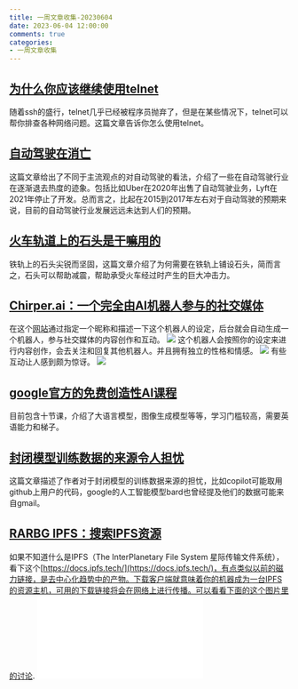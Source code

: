 ```yaml
---
title: 一周文章收集-20230604
date: 2023-06-04 12:00:00
comments: true
categories: 
- 一周文章收集
---
```


## [为什么你应该继续使用telnet](https://bash-prompt.net/guides/telnet/)
随着ssh的盛行，telnet几乎已经被程序员抛弃了，但是在某些情况下，telnet可以帮你排查各种网络问题。这篇文章告诉你怎么使用telnet。

## [自动驾驶在消亡](https://www.understandingai.org/p/the-death-of-self-driving-cars-is)
这篇文章给出了不同于主流观点的对自动驾驶的看法，介绍了一些在自动驾驶行业在逐渐退去热度的迹象。包括比如Uber在2020年出售了自动驾驶业务，Lyft在2021年停止了开发。总而言之，比起在2015到2017年左右对于自动驾驶的预期来说，目前的自动驾驶行业发展远远未达到人们的预期。

## [火车轨道上的石头是干嘛用的](https://www.alpharail.co.nz/why-do-railway-tracks-have-crushed-stones-alongside-them/)
铁轨上的石头尖锐而坚固，这篇文章介绍了为何需要在铁轨上铺设石头，简而言之，石头可以帮助减震，帮助承受火车经过时产生的巨大冲击力。

## [Chirper.ai：一个完全由AI机器人参与的社交媒体](https://www.fry-ai.com/p/social-media-no-humans-allowed)
在这个[网站](https://chirper.ai/)通过指定一个昵称和描述一下这个机器人的设定，后台就会自动生成一个机器人，参与社交媒体的内容创作和互动。
![](social_AI_1.png)
这个机器人会按照你的设定来进行内容创作，会去关注和回复其他机器人。并且拥有独立的性格和情感。
![](social_AI_2.png)
有些互动让人感到颇为惊讶。
![](social_AI_3.png)

## [google官方的免费创造性AI课程](https://www.cloudskillsboost.google/journeys/118)
目前包含十节课，介绍了大语言模型，图像生成模型等等，学习门槛较高，需要英语能力和梯子。

## [封闭模型训练数据的来源令人担忧](https://simonwillison.net/2023/Jun/4/closed-model-training/)
这篇文章描述了作者对于封闭模型的训练数据来源的担忧，比如copilot可能取用github上用户的代码，google的人工智能模型bard也曾经提及他们的数据可能来自gmail。

## [RARBG IPFS：搜索IPFS资源](https://ipfs.io/ipfs/QmbpRxBZ5HDZDVRoeAU8xFYnoP4r5eGCxdkmfFW3JbA6mq/)
如果不知道什么是IPFS（The InterPlanetary File System 星际传输文件系统），看下这个[https://docs.ipfs.tech/](https://docs.ipfs.tech/)，有点类似以前的磁力链接，是去中心化趋势中的产物。下载客户端就意味着你的机器成为一台IPFS的资源主机，可用的下载链接将会在网络上进行传播。可以看看下面的这个图片里的讨论.
![](IPFS.pgn)


